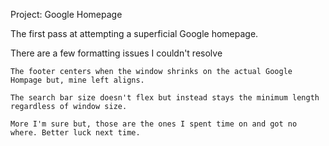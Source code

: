 Project: Google Homepage

The first pass at attempting a superficial Google homepage.

There are a few formatting issues I couldn't resolve
    
    The footer centers when the window shrinks on the actual Google Hompage but, mine left aligns.

    The search bar size doesn't flex but instead stays the minimum length regardless of window size.

    More I'm sure but, those are the ones I spent time on and got no where. Better luck next time.
